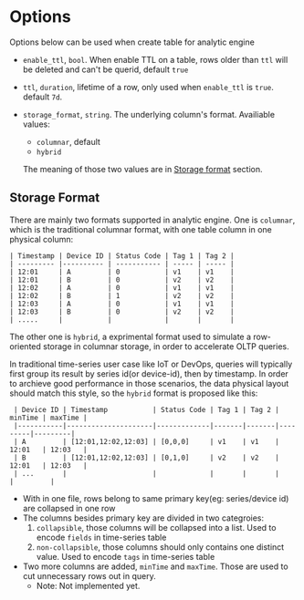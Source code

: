 # Options

Options below can be used when create table for analytic engine

- `enable_ttl`, `bool`. When enable TTL on a table, rows older than `ttl` will be deleted and can't be querid, default `true`
- `ttl`, `duration`, lifetime of a row, only used when `enable_ttl` is `true`. default `7d`.
- `storage_format`, `string`. The underlying column's format. Availiable values:
  - `columnar`, default
  - `hybrid`

  The meaning of those two values are in [Storage format](#storage-format) section.


## Storage Format

There are mainly two formats supported in analytic engine. One is `columnar`, which is the traditional columnar format, with one table column in one physical column:

```plaintext
| Timestamp | Device ID | Status Code | Tag 1 | Tag 2 |
| --------- |---------- | ----------- | ----- | ----- |
| 12:01     | A         | 0           | v1    | v1    |
| 12:01     | B         | 0           | v2    | v2    |
| 12:02     | A         | 0           | v1    | v1    |
| 12:02     | B         | 1           | v2    | v2    |
| 12:03     | A         | 0           | v1    | v1    |
| 12:03     | B         | 0           | v2    | v2    |
| .....     |           |             |       |       |
```

The other one is `hybrid`, a exprimental format used to simulate a row-oriented storage in columnar storage, in order to accelerate OLTP queries.

In traditional time-series user case like IoT or DevOps, queries will typically first group its result by series id(or device-id), then by timestamp. In order to archieve good performance in those scenarios, the data physical layout should match this style, so the `hybrid` format is proposed like this:


```plaintext
 | Device ID | Timestamp           | Status Code | Tag 1 | Tag 2 | minTime | maxTime |
 |-----------|---------------------|-------------|-------|-------|---------|---------|
 | A         | [12:01,12:02,12:03] | [0,0,0]     | v1    | v1    | 12:01   | 12:03   |
 | B         | [12:01,12:02,12:03] | [0,1,0]     | v2    | v2    | 12:01   | 12:03   |
 | ...       |                     |             |       |       |         |         |
 ```


- With in one file, rows belong to same primary key(eg: series/device id) are collapsed in one row
- The columns besides primary key are divided in two categroies:
  1. `collapsible`, those columns will be collapsed into a list. Used to encode `fields` in time-series table
  2. `non-collapsible`, those columns should only contains one distinct value. Used to encode `tags` in time-series table
- Two more columns are added, `minTime` and `maxTime`. Those are used to cut unnecessary rows out in query.
  - Note: Not implemented yet.
